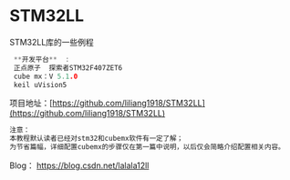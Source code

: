 # STM32LL
STM32LL库的一些例程

```c
 **开发平台**  :  
 正点原子  探索者STM32F407ZET6
 cube mx：V 5.1.0
 keil uVision5
```


项目地址：[https://github.com/liliang1918/STM32LL](https://github.com/liliang1918/STM32LL)


```c
注意：
本教程默认读者已经对stm32和cubemx软件有一定了解；
为节省篇幅，详细配置cubemx的步骤仅在第一篇中说明，以后仅会简略介绍配置相关内容。
```

Blog： https://blog.csdn.net/lalala12ll
